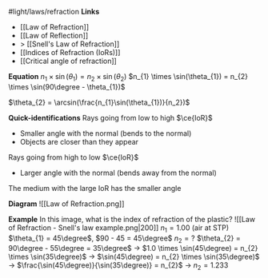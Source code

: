 #light/laws/refraction
**Links**
- [[Law of Refraction]]
- [[Law of Reflection]] 
- \> [[Snell's Law of Refraction]] 
- [[Indices of Refraction (IoRs)]] 
- [[Critical angle of refraction]] 

**Equation**
$n_{1} \times \sin(\theta_{1}) = n_{2} \times \sin(\theta_{2})$
$n_{1} \times \sin(\theta_{1}) = n_{2} \times \sin(90\degree - \theta_{1})$

$\theta_{2} = \arcsin(\frac{n_{1}\sin(\theta_{1})}{n_2})$

**Quick-identifications**
Rays going from low to high $\ce{IoR}$
- Smaller angle with the normal (bends to the normal)
- Objects are closer than they appear

Rays going from high to low $\ce{IoR}$
- Larger angle with the normal (bends away from the normal)

The medium with the large IoR has the smaller angle 

**Diagram**
![[Law of Refraction.png]]


**Example**
In this image, what is the index of refraction of the plastic?
![[Law of Refraction - Snell's law example.png|200]]
$n_{1} = 1.00$ (air at STP)
$\theta_{1} = 45\degree$, $90 - 45 = 45\degree$
$n_{2} = ?$
$\theta_{2} = 90\degree - 55\degree = 35\degree$
-> $1.0 \times \sin(45\degree) = n_{2} \times \sin(35\degree)$
-> $\sin(45\degree) = n_{2} \times \sin(35\degree)$
-> $\frac{\sin(45\degree)}{\sin(35\degree)} = n_{2}$
-> $n_{2} = 1.233$



